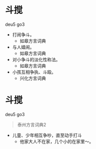 # 斗搅
deu5 go3
+ 打闹争斗。
  * 如皋方言词典
+ 与人嬉闹。
  * 如皋方言词典
+ 对小争斗的淡化性称法。
  * 如皋方言词典
+ 小孩互相争执、斗殴。
  * 兴化方言词典


# 斗搅
deu5 go3
> 泰州方言词典2
- 儿童、少年相互争吵，直至动手打斗
  - 他家大人不在家，几个小的在家里～。